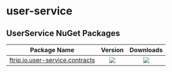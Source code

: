 # user-service

UserService NuGet Packages
---------------------------

| Package Name                                                       | Version | Downloads |
|--------------------------------------------------------------------|:-------:|:---------:|
| [ftrip.io.user-service.contracts][ftrip.io.user-service.contracts.nuget]                     | <img src="https://img.shields.io/nuget/v/ftrip.io.user-service.contracts"> | <img src="https://img.shields.io/nuget/dt/ftrip.io.user-service.contracts" /> 



[ftrip.io.user-service.contracts.nuget]: https://www.nuget.org/packages/ftrip.io.user-service.contracts
